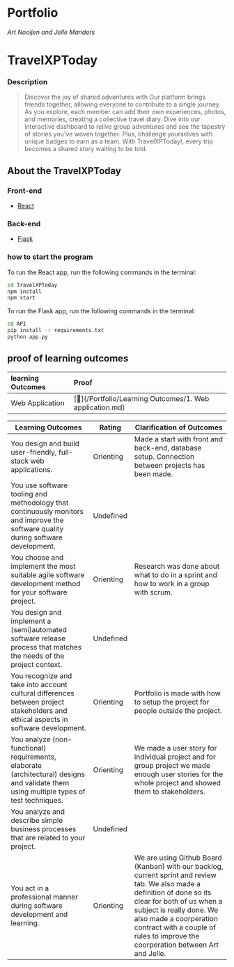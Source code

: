 <img scr="https://i.pinimg.com/originals/5d/3e/94/5d3e9462d91d43e0e76427d8b613e8c1.gif" width="100%" heigth="500px"/>

# Portfolio
*Art Nooijen and Jelle Manders*
# TravelXPToday
### Description
 > Discover the joy of shared adventures with  Our platform brings friends together, allowing everyone to contribute to a single journey. As you explore, each member can add their own experiences, photos, and memories, creating a collective travel diary. Dive into our interactive dashboard to relive group adventures and see the tapestry of stories you've woven together. Plus, challenge yourselves with unique badges to earn as a team. With TravelXPToday!, every trip becomes a shared story waiting to be told. 
## About the TravelXPToday
### Front-end
- <a href="http://reactjs.org/">React</a>
### Back-end
- <a href="https://flask.palletsprojects.com/en/2.3.x/">Flask</a>

### how to start the program
To run the React app, run the following commands in the terminal:
```bash
cd TravelXPToday
npm install
npm start
```
To run the Flask app, run the following commands in the terminal:
```bash
cd API
pip install -r requirements.txt
python app.py
```
## proof of learning outcomes
|learning Outcomes| Proof|
|:---|:---|
|Web Application| [🔗](/Portfolio/Learning Outcomes/1. Web application.md)| 

|Learning Outcomes|Rating|Clarification of Outcomes|
|---|--|---|
|You design and build user-friendly, full-stack web applications.| Orienting | Made a start with front and back-end, database setup. Connection between projects has been made. |
|You use software tooling and methodology that continuously monitors and improve the software quality during software development.| Undefined |
|You choose and implement the most suitable agile software development method for your software project.| Orienting | Research was done about what to do in a sprint and how to work in a group with scrum.
|You design and implement a (semi)automated software release process that matches the needs of the project context.| Undefined
|You recognize and take into account cultural differences between project stakeholders and ethical aspects in software development.| Orienting | Portfolio is made with how to setup the project for people outside the project. |
|You analyze (non-functional) requirements, elaborate (architectural) designs and validate them using multiple types of test techniques.| Orienting | We made a user story for individual project and for group project we made enough user stories for the whole project and showed them to stakeholders.
|You analyze and describe simple business processes that are related to your project.| Undefined |
|You act in a professional manner during software development and learning.| Orienting | We are using Github Board (Kanban) with our backlog, current sprint and review tab. We also made a definition of done so its clear for both of us when a subject is really done. We also made a coorperation contract with a couple of rules to improve the coorperation between Art and Jelle.
